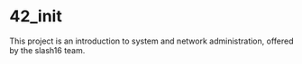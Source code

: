 # 42_init

This project is an introduction to system and network administration, offered by the slash16 team.
